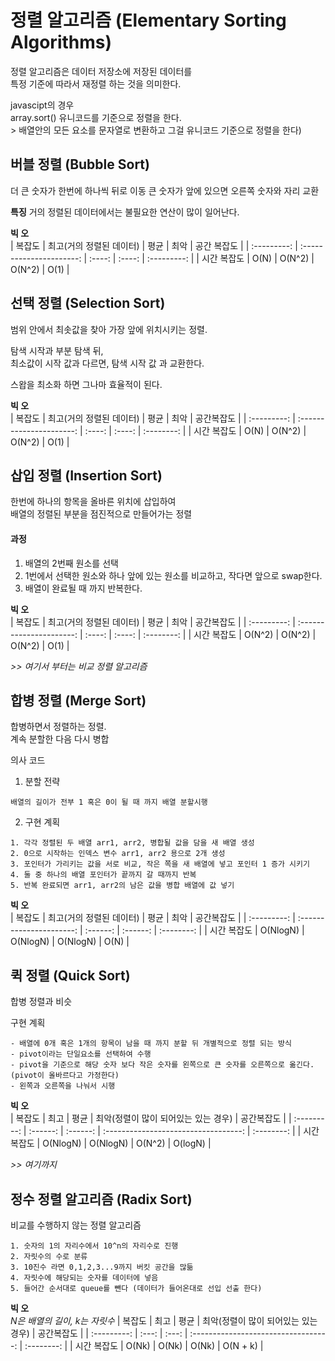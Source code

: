 # 정렬 알고리즘 (Elementary Sorting Algorithms)
정렬 알고리즘은 데이터 저장소에 저장된 데이터를  
특정 기준에 따라서 재정렬 하는 것을 의미한다.

javascipt의 경우    
array.sort() 유니코드를 기준으로 정렬을 한다.   
\> 배열안의 모든 요소를 문자열로 변환하고 그걸 유니코드 기준으로 정렬을 한다)

## 버블 정렬 (Bubble Sort)
더 큰 숫자가 한번에 하나씩 뒤로 이동
큰 숫자가 앞에 있으면 오른쪽 숫자와 자리 교환

**특징** 
거의 정렬된 데이터에서는 불필요한 연산이 많이 일어난다.

**빅 오**   
|   복잡도    | 최고(거의 정렬된 데이터) |  평균  |  최악  | 공간 복잡도 |
| :---------: | :----------------------: | :----: | :----: | :---------: |
| 시간 복잡도 |           O(N)           | O(N^2) | O(N^2) |    O(1)     |


## 선택 정렬 (Selection Sort)
범위 안에서 최솟값을 찾아 가장 앞에 위치시키는 정렬.

탐색 시작과 부분 탐색 뒤,   
최소값이 시작 값과 다르면, 탐색 시작 값 과 교환한다.

스왑을 최소화 하면 그나마 효율적이 된다.

**빅 오**   
|   복잡도    | 최고(거의 정렬된 데이터) |  평균  |  최악  | 공간복잡도 |
| :---------: | :----------------------: | :----: | :----: | :--------: |
| 시간 복잡도 |           O(N)           | O(N^2) | O(N^2) |    O(1)    |

## 삽입 정렬 (Insertion Sort)
한번에 하나의 항목을 올바른 위치에 삽입하여     
배열의 정렬된 부분을 점진적으로 만들어가는 정렬

#### 과정
1. 배열의 2번째 원소를 선택
2. 1번에서 선택한 원소와 하나 앞에 있는 원소를 비교하고, 작다면 앞으로 swap한다. 
3. 배열이 완료될 때 까지 반복한다.

**빅 오**   
|   복잡도    | 최고(거의 정렬된 데이터) |  평균  |  최악  | 공간복잡도 |
| :---------: | :----------------------: | :----: | :----: | :--------: |
| 시간 복잡도 |          O(N^2)          | O(N^2) | O(N^2) |    O(1)    |


*>> 여기서 부터는  비교 정렬 알고리즘*
## 합병 정렬 (Merge Sort)

합병하면서 정렬하는 정렬.   
계속 분할한 다음 다시 병합

의사 코드

1. 분할 전략
```
배열의 길이가 전부 1 혹은 0이 될 때 까지 배열 분할시행
```

2. 구현 계획
```
1. 각각 정렬된 두 배열 arr1, arr2, 병합될 값을 담을 새 배열 생성
2. 0으로 시작하는 인덱스 변수 arr1, arr2 용으로 2개 생성
3. 포인터가 가리키는 값을 서로 비교, 작은 쪽을 새 배열에 넣고 포인터 1 증가 시키기
4. 둘 중 하나의 배열 포인터가 끝까지 갈 때까지 반복
5. 반복 완료되면 arr1, arr2의 남은 값을 병합 배열에 값 넣기
```

**빅 오**   
|   복잡도    | 최고(거의 정렬된 데이터) |   평균   |   최악   | 공간복잡도 |
| :---------: | :----------------------: | :------: | :------: | :--------: |
| 시간 복잡도 |         O(NlogN)         | O(NlogN) | O(NlogN) |    O(N)    |

## 퀵 정렬 (Quick Sort)
합병 정렬과 비슷

구현 계획
```
- 배열에 0개 혹은 1개의 항목이 남을 때 까지 분할 뒤 개별적으로 정렬 되는 방식
- pivot이라는 단일요소를 선택하여 수행
- pivot을 기준으로 해당 숫자 보다 작은 숫자를 왼쪽으로 큰 숫자를 오른쪽으로 옮긴다. (pivot이 올바르다고 가정한다)
- 왼쪽과 오른쪽을 나눠서 시행
```
**빅 오**   
|   복잡도    |   최고   |   평균   | 최악(정렬이 많이 되어있는 있는 경우) | 공간복잡도 |
| :---------: | :------: | :------: | :----------------------------------: | :--------: |
| 시간 복잡도 | O(NlogN) | O(NlogN) |                O(N^2)                |  O(logN)   |

*>> 여기까지*
## 정수 정렬 알고리즘 (Radix Sort)

비교를 수행하지 않는 정렬 알고리즘

```
1. 숫자의 1의 자리수에서 10^n의 자리수로 진행
2. 자릿수의 수로 분류
3. 10진수 라면 0,1,2,3...9까지 버킷 공간을 많듦
4. 자릿수에 해당되는 숫자를 데이터에 넣음
5. 들어간 순서대로 queue를 뺀다 (데이터가 들어온대로 선입 선출 한다)
```
**빅 오**   
*N은 배열의 길이, k는 자릿수*
|   복잡도    | 최고  | 평균  | 최악(정렬이 많이 되어있는 있는 경우) | 공간복잡도 |
| :---------: | :---: | :---: | :----------------------------------: | :--------: |
| 시간 복잡도 | O(Nk) | O(Nk) |                O(Nk)                 |  O(N + k)  |